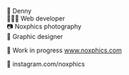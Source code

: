 👤 Denny <br>
👩🏻‍💻 Web developer <br>
📷 Noxphics photography <br>
🎨 Graphic designer <br>

🔧 Work in progress www.noxphics.com

🔗 instagram.com/noxphics



<!---
Noxphics/Noxphics is a ✨ special ✨ repository because its `README.md` (this file) appears on your GitHub profile.
You can click the Preview link to take a look at your changes.
--->
